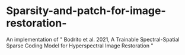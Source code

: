 # Sparsity-and-patch-for-image-restoration-
An implementation of  " Bodrito et al. 2021, A Trainable Spectral-Spatial Sparse Coding Model for Hyperspectral Image Restoration "

